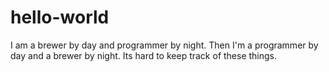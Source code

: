 # hello-world

I am a brewer by day and programmer by night. Then I'm a programmer by day and a brewer by night. Its hard to keep track of these things.
